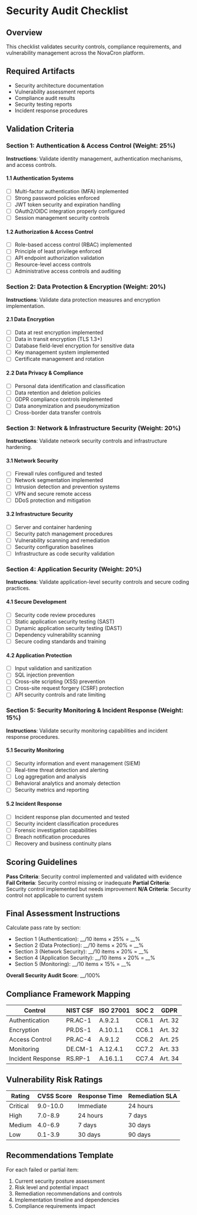 # Security Audit Checklist

## Overview
This checklist validates security controls, compliance requirements, and vulnerability management across the NovaCron platform.

## Required Artifacts
- Security architecture documentation
- Vulnerability assessment reports
- Compliance audit results
- Security testing reports
- Incident response procedures

## Validation Criteria

### Section 1: Authentication & Access Control (Weight: 25%)

**Instructions**: Validate identity management, authentication mechanisms, and access controls.

#### 1.1 Authentication Systems
- [ ] Multi-factor authentication (MFA) implemented
- [ ] Strong password policies enforced
- [ ] JWT token security and expiration handling
- [ ] OAuth2/OIDC integration properly configured
- [ ] Session management security controls

#### 1.2 Authorization & Access Control
- [ ] Role-based access control (RBAC) implemented
- [ ] Principle of least privilege enforced
- [ ] API endpoint authorization validation
- [ ] Resource-level access controls
- [ ] Administrative access controls and auditing

### Section 2: Data Protection & Encryption (Weight: 20%)

**Instructions**: Validate data protection measures and encryption implementation.

#### 2.1 Data Encryption
- [ ] Data at rest encryption implemented
- [ ] Data in transit encryption (TLS 1.3+)
- [ ] Database field-level encryption for sensitive data
- [ ] Key management system implemented
- [ ] Certificate management and rotation

#### 2.2 Data Privacy & Compliance
- [ ] Personal data identification and classification
- [ ] Data retention and deletion policies
- [ ] GDPR compliance controls implemented
- [ ] Data anonymization and pseudonymization
- [ ] Cross-border data transfer controls

### Section 3: Network & Infrastructure Security (Weight: 20%)

**Instructions**: Validate network security controls and infrastructure hardening.

#### 3.1 Network Security
- [ ] Firewall rules configured and tested
- [ ] Network segmentation implemented
- [ ] Intrusion detection and prevention systems
- [ ] VPN and secure remote access
- [ ] DDoS protection and mitigation

#### 3.2 Infrastructure Security
- [ ] Server and container hardening
- [ ] Security patch management procedures
- [ ] Vulnerability scanning and remediation
- [ ] Security configuration baselines
- [ ] Infrastructure as code security validation

### Section 4: Application Security (Weight: 20%)

**Instructions**: Validate application-level security controls and secure coding practices.

#### 4.1 Secure Development
- [ ] Security code review procedures
- [ ] Static application security testing (SAST)
- [ ] Dynamic application security testing (DAST)
- [ ] Dependency vulnerability scanning
- [ ] Secure coding standards and training

#### 4.2 Application Protection
- [ ] Input validation and sanitization
- [ ] SQL injection prevention
- [ ] Cross-site scripting (XSS) prevention
- [ ] Cross-site request forgery (CSRF) protection
- [ ] API security controls and rate limiting

### Section 5: Security Monitoring & Incident Response (Weight: 15%)

**Instructions**: Validate security monitoring capabilities and incident response procedures.

#### 5.1 Security Monitoring
- [ ] Security information and event management (SIEM)
- [ ] Real-time threat detection and alerting
- [ ] Log aggregation and analysis
- [ ] Behavioral analytics and anomaly detection
- [ ] Security metrics and reporting

#### 5.2 Incident Response
- [ ] Incident response plan documented and tested
- [ ] Security incident classification procedures
- [ ] Forensic investigation capabilities
- [ ] Breach notification procedures
- [ ] Recovery and business continuity plans

## Scoring Guidelines

**Pass Criteria**: Security control implemented and validated with evidence
**Fail Criteria**: Security control missing or inadequate
**Partial Criteria**: Security control implemented but needs improvement
**N/A Criteria**: Security control not applicable to current system

## Final Assessment Instructions

Calculate pass rate by section:
- Section 1 (Authentication): __/10 items × 25% = __% 
- Section 2 (Data Protection): __/10 items × 20% = __%
- Section 3 (Network Security): __/10 items × 20% = __%
- Section 4 (Application Security): __/10 items × 20% = __%
- Section 5 (Monitoring): __/10 items × 15% = __%

**Overall Security Audit Score**: __/100%

## Compliance Framework Mapping

| Control | NIST CSF | ISO 27001 | SOC 2 | GDPR |
|---------|----------|-----------|-------|------|
| Authentication | PR.AC-1 | A.9.2.1 | CC6.1 | Art. 32 |
| Encryption | PR.DS-1 | A.10.1.1 | CC6.1 | Art. 32 |
| Access Control | PR.AC-4 | A.9.1.2 | CC6.2 | Art. 25 |
| Monitoring | DE.CM-1 | A.12.4.1 | CC7.2 | Art. 33 |
| Incident Response | RS.RP-1 | A.16.1.1 | CC7.4 | Art. 34 |

## Vulnerability Risk Ratings

| Rating | CVSS Score | Response Time | Remediation SLA |
|--------|------------|---------------|----------------|
| Critical | 9.0-10.0 | Immediate | 24 hours |
| High | 7.0-8.9 | 24 hours | 7 days |
| Medium | 4.0-6.9 | 7 days | 30 days |
| Low | 0.1-3.9 | 30 days | 90 days |

## Recommendations Template

For each failed or partial item:
1. Current security posture assessment
2. Risk level and potential impact
3. Remediation recommendations and controls
4. Implementation timeline and dependencies
5. Compliance requirements impact